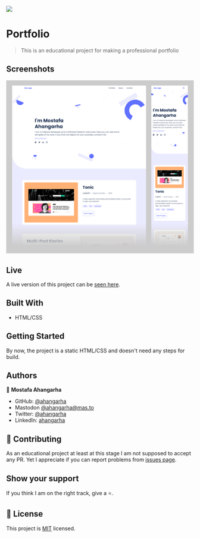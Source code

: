 ![](https://img.shields.io/badge/Microverse-blueviolet)

# Portfolio

> This is an educational project for making a professional portfolio

## Screenshots
[![screenshot](screenshot-small.png)](screenshot-large.png)

## Live
A live version of this project can be [seen here](https://ahangarha.github.io/Portfolio/).

## Built With

- HTML/CSS

## Getting Started

By now, the project is a static HTML/CSS and doesn't need any steps for build.

## Authors

👤 **Mostafa Ahangarha**

- GitHub: [@ahangarha](https://github.com/ahangarha)
- Mastodon [@ahangarha@mas.to](https://mas.to/@ahangarha)
- Twitter: [@ahangarha](https://twitter.com/ahangarha)
- LinkedIn: [ahangarha](https://linkedin.com/in/ahangarha)

## 🤝 Contributing

As an educational project at least at this stage I am not supposed to accept any PR. Yet I appreciate if you can report problems from [issues page](../../issues/).

## Show your support

If you think I am on the right track, give a ⭐️.

## 📝 License

This project is [MIT](./LICENSE) licensed.
